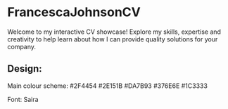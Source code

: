 # FrancescaJohnsonCV
Welcome to my interactive CV showcase! Explore my skills, expertise and creativity to help learn about how I can provide quality solutions for your company.


## Design:
Main colour scheme: 
#2F4454
#2E151B
#DA7B93
#376E6E
#1C3333 

Font: 
Saira